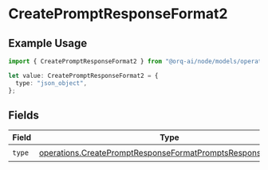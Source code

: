 # CreatePromptResponseFormat2

## Example Usage

```typescript
import { CreatePromptResponseFormat2 } from "@orq-ai/node/models/operations";

let value: CreatePromptResponseFormat2 = {
  type: "json_object",
};
```

## Fields

| Field                                                                                                                                      | Type                                                                                                                                       | Required                                                                                                                                   | Description                                                                                                                                |
| ------------------------------------------------------------------------------------------------------------------------------------------ | ------------------------------------------------------------------------------------------------------------------------------------------ | ------------------------------------------------------------------------------------------------------------------------------------------ | ------------------------------------------------------------------------------------------------------------------------------------------ |
| `type`                                                                                                                                     | [operations.CreatePromptResponseFormatPromptsResponse200Type](../../models/operations/createpromptresponseformatpromptsresponse200type.md) | :heavy_check_mark:                                                                                                                         | N/A                                                                                                                                        |